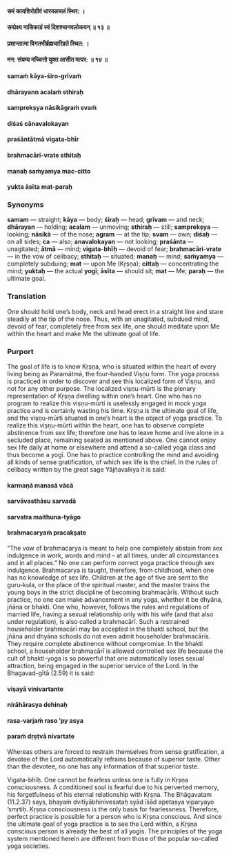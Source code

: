 #### समं कायशिरोग्रीवं धारयन्नचलं स्थिर: ।
#### सम्प्रेक्ष्य नासिकाग्रं स्वं दिशश्चानवलोकयन् ॥ १३ ॥
#### प्रशान्तात्मा विगतभीर्ब्रह्मचारिव्रते स्थित: ।
#### मन: संयम्य मच्चित्तो युक्त आसीत मत्पर: ॥ १४ ॥

#### samaṁ kāya-śiro-grīvaṁ
#### dhārayann acalaṁ sthiraḥ
#### samprekṣya nāsikāgraṁ svaṁ
#### diśaś cānavalokayan

#### praśāntātmā vigata-bhīr
#### brahmacāri-vrate sthitaḥ
#### manaḥ saṁyamya mac-citto
#### yukta āsīta mat-paraḥ

### Synonyms

**samam** — straight; **kāya** — body; **śiraḥ** — head; **grīvam** — and neck; **dhārayan** — holding; **acalam** — unmoving; **sthiraḥ** — still; **samprekṣya** — looking; **nāsikā** — of the nose; **agram** — at the tip; **svam** — own; **diśaḥ** — on all sides; **ca** — also; **anavalokayan** — not looking; **praśānta** — unagitated; **ātmā** — mind; **vigata**-**bhīḥ** — devoid of fear; **brahmacāri**-**vrate** — in the vow of celibacy; **sthitaḥ** — situated; **manaḥ** — mind; **saṁyamya** — completely subduing; **mat** — upon Me (Kṛṣṇa); **cittaḥ** — concentrating the mind; **yuktaḥ** — the actual **yogī**; **āsīta** — should sit; **mat** — Me; **paraḥ** — the ultimate goal.

### Translation

One should hold one’s body, neck and head erect in a straight line and stare steadily at the tip of the nose. Thus, with an unagitated, subdued mind, devoid of fear, completely free from sex life, one should meditate upon Me within the heart and make Me the ultimate goal of life.

### Purport

The goal of life is to know Kṛṣṇa, who is situated within the heart of every living being as Paramātmā, the four-handed Viṣṇu form. The yoga process is practiced in order to discover and see this localized form of Viṣṇu, and not for any other purpose. The localized viṣṇu-mūrti is the plenary representation of Kṛṣṇa dwelling within one’s heart. One who has no program to realize this viṣṇu-mūrti is uselessly engaged in mock yoga practice and is certainly wasting his time. Kṛṣṇa is the ultimate goal of life, and the viṣṇu-mūrti situated in one’s heart is the object of yoga practice. To realize this viṣṇu-mūrti within the heart, one has to observe complete abstinence from sex life; therefore one has to leave home and live alone in a secluded place, remaining seated as mentioned above. One cannot enjoy sex life daily at home or elsewhere and attend a so-called yoga class and thus become a yogī. One has to practice controlling the mind and avoiding all kinds of sense gratification, of which sex life is the chief. In the rules of celibacy written by the great sage Yājñavalkya it is said:

#### karmaṇā manasā vācā
#### sarvāvasthāsu sarvadā
#### sarvatra maithuna-tyāgo
#### brahmacaryaṁ pracakṣate

“The vow of brahmacarya is meant to help one completely abstain from sex indulgence in work, words and mind – at all times, under all circumstances and in all places.” No one can perform correct yoga practice through sex indulgence. Brahmacarya is taught, therefore, from childhood, when one has no knowledge of sex life. Children at the age of five are sent to the guru-kula, or the place of the spiritual master, and the master trains the young boys in the strict discipline of becoming brahmacārīs. Without such practice, no one can make advancement in any yoga, whether it be dhyāna, jñāna or bhakti. One who, however, follows the rules and regulations of married life, having a sexual relationship only with his wife (and that also under regulation), is also called a brahmacārī. Such a restrained householder brahmacārī may be accepted in the bhakti school, but the jñāna and dhyāna schools do not even admit householder brahmacārīs. They require complete abstinence without compromise. In the bhakti school, a householder brahmacārī is allowed controlled sex life because the cult of bhakti-yoga is so powerful that one automatically loses sexual attraction, being engaged in the superior service of the Lord. In the Bhagavad-gītā (2.59) it is said:

#### viṣayā vinivartante
#### nirāhārasya dehinaḥ
#### rasa-varjaṁ raso ’py asya
#### paraṁ dṛṣṭvā nivartate

Whereas others are forced to restrain themselves from sense gratification, a devotee of the Lord automatically refrains because of superior taste. Other than the devotee, no one has any information of that superior taste.

Vigata-bhīḥ. One cannot be fearless unless one is fully in Kṛṣṇa consciousness. A conditioned soul is fearful due to his perverted memory, his forgetfulness of his eternal relationship with Kṛṣṇa. The Bhāgavatam (11.2.37) says, bhayaṁ dvitīyābhiniveśataḥ syād īśād apetasya viparyayo ’smṛtiḥ. Kṛṣṇa consciousness is the only basis for fearlessness. Therefore, perfect practice is possible for a person who is Kṛṣṇa conscious. And since the ultimate goal of yoga practice is to see the Lord within, a Kṛṣṇa conscious person is already the best of all yogīs. The principles of the yoga system mentioned herein are different from those of the popular so-called yoga societies.